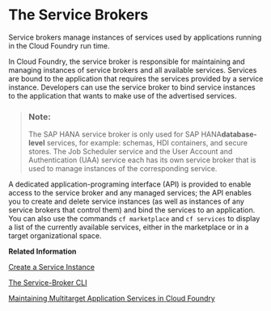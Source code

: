 <!-- loio662d971e420b4687b5c469779f694226 -->

# The Service Brokers

Service brokers manage instances of services used by applications running in the Cloud Foundry run time.

In Cloud Foundry, the service broker is responsible for maintaining and managing instances of service brokers and all available services. Services are bound to the application that requires the services provided by a service instance. Developers can use the service broker to bind service instances to the application that wants to make use of the advertised services.

> ### Note:  
> The SAP HANA service broker is only used for SAP HANA**database-level** services, for example: schemas, HDI containers, and secure stores. The Job Scheduler service and the User Account and Authentication \(UAA\) service each has its own service broker that is used to manage instances of the corresponding service.

A dedicated application-programing interface \(API\) is provided to enable access to the service broker and any managed services; the API enables you to create and delete service instances \(as well as instances of any service brokers that control them\) and bind the services to an application. You can also use the commands `cf marketplace` and `cf services` to display a list of the currently available services, either in the marketplace or in a target organizational space.

**Related Information**  


[Create a Service Instance](create-a-service-instance-355f3b1.md "Make a service instance available to applications.")

[The Service-Broker CLI](the-service-broker-cli-c1fb23c.md "Maintain and manage Cloud Foundry services and service brokers, for example: list, create, delete, bind, and update.")

[Maintaining Multitarget Application Services in Cloud Foundry](maintaining-multitarget-application-services-in-cloud-foundry-33e3c59.md "In Cloud Foundry, applications can make use of services managed by a service broker.")

